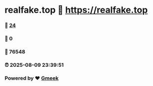 # realfake.top :link: https://realfake.top 
### :page_facing_up: [24](https://realfake.top/tag.html) 
### :speech_balloon: 0 
### :hibiscus: 76548 
### :alarm_clock: 2025-08-09 23:39:51 
### Powered by :heart: [Gmeek](https://github.com/Meekdai/Gmeek)
